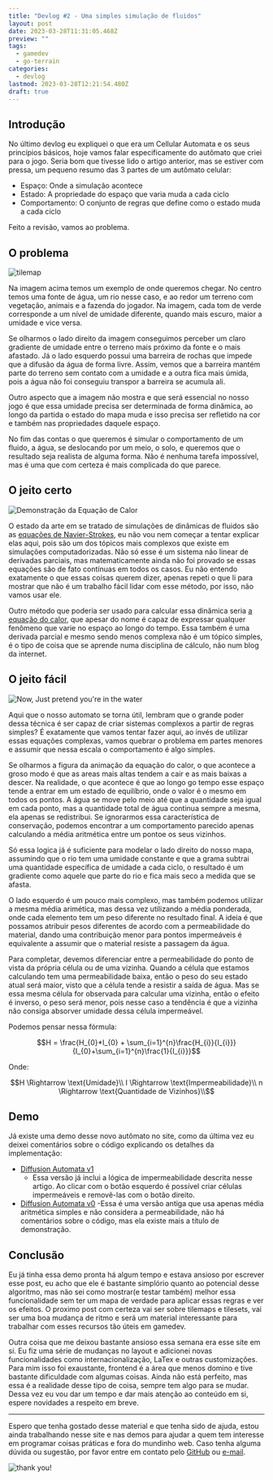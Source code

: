 ```yaml
---
title: "Devlog #2 - Uma simples simulação de fluidos"
layout: post
date: 2023-03-28T11:31:05.468Z
preview: ""
tags:
  - gamedev
  - go-terrain
categories:
  - devlog
lastmod: 2023-03-28T12:21:54.480Z
draft: true
---
```

## Introdução

No último devlog eu expliquei o que era um Cellular Automata e os seus princípios básicos, hoje vamos falar especificamente do autômato que criei para o jogo. Seria bom que tivesse lido o artigo anterior, mas se estiver com pressa, um pequeno resumo das 3 partes de um autômato celular:

- Espaço: Onde a simulação acontece
- Estado: A propriedade do espaço que varia muda a cada ciclo
- Comportamento: O conjunto de regras que define como o estado muda a cada ciclo

Feito a revisão, vamos ao problema.

## O problema
  
![tilemap]({{site.baseurl_root}}/assets/river-0.png)

Na imagem acima temos um exemplo de onde queremos chegar. No centro temos uma fonte de água, um rio nesse caso, e ao redor um terreno com vegetação, animais e a fazenda do jogador. Na imagem, cada tom de verde corresponde a um nível de umidade diferente, quando mais escuro, maior a umidade e vice versa.

Se olharmos o lado direito da imagem conseguimos perceber um claro gradiente de umidade entre o terreno mais próximo da fonte e o mais afastado. Já o lado esquerdo possui uma barreira de rochas que impede que a difusão da água de forma livre. Assim, vemos que a barreira mantém parte do terreno sem contato com a umidade e a outra fica mais úmida, pois a água não foi conseguiu transpor a barreira se acumula ali.

Outro aspecto que a imagem não mostra e que será essencial no nosso jogo é que essa umidade precisa ser determinada de forma dinâmica, ao longo da partida o estado do mapa muda e isso precisa ser refletido na cor e também nas propriedades daquele espaço.

No fim das contas o que queremos é simular o comportamento de um fluido, a água, se deslocando por um meio, o solo, e queremos que o resultado seja realista de alguma forma. Não é nenhuma tarefa impossível, mas é uma que com certeza é mais complicada do que parece.

## O jeito certo

![Demonstração da Equação de Calor](https://upload.wikimedia.org/wikipedia/commons/thumb/0/01/Heat.gif/604px-Heat.gif)

O estado da arte em se tratado de simulações de dinâmicas de fluidos são as [equações de Navier-Strokes](https://pt.wikipedia.org/wiki/Equa%C3%A7%C3%B5es_de_Navier-Stokes), eu não vou nem começar a tentar explicar elas aqui, pois são um dos tópicos mais complexos que existe em simulações computadorizadas. Não só esse é um sistema não linear de derivadas parciais, mas matematicamente ainda não foi provado se essas equações são de fato contínuas em todos os casos. Eu não entendo exatamente o que essas coisas querem dizer, apenas repeti o que li para mostrar que não é um trabalho fácil lidar com esse método, por isso, não vamos usar ele.

Outro método que poderia ser usado para calcular essa dinâmica seria [a equação do calor](https://pt.wikipedia.org/wiki/Equa%C3%A7%C3%A3o_do_calor), que apesar do nome é capaz de expressar qualquer fenômeno que varie no espaço ao longo do tempo. Essa também é uma derivada parcial e mesmo sendo menos complexa não é um tópico simples, é o tipo de coisa que se aprende numa disciplina de cálculo, não num blog da internet.

## O jeito fácil
  
![Now, Just pretend you're in the water](https://media.giphy.com/media/l4Epj0q0uHxkCH3b2/giphy.gif)

Aqui que o nosso automato se torna útil, lembram que o grande poder dessa técnica é ser capaz de criar sistemas complexos a partir de regras simples? É exatamente que vamos tentar fazer aqui, ao invés de utilizar essas equações complexas, vamos quebrar o problema em partes menores e assumir que nessa escala o comportamento é algo simples.

Se olharmos a figura da animação da equação do calor, o que acontece a groso modo é que as areas mais altas tendem a cair e as mais baixas a descer. Na realidade, o que acontece é que ao longo go tempo esse espaço tende a entrar em um estado de equilíbrio, onde o valor é o mesmo em todos os pontos. A água se move pelo meio até que a quantidade seja igual em cada ponto, mas a quantidade total de água continua sempre a mesma, ela apenas se redistribui. Se ignorarmos essa característica de conservação, podemos encontrar a um comportamento parecido apenas calculando a média aritmética entre um pontoe os seus vizinhos.

Só essa logica já é suficiente para modelar o lado direito do nosso mapa, assumindo que o rio tem uma umidade constante e que a grama subtrai uma quantidade específica de umidade a cada ciclo, o resultado é um gradiente como aquele que parte do rio e fica mais seco a medida que se afasta.

O lado esquerdo é um pouco mais complexo, mas também podemos utilizar a mesma média arimética, mas dessa vez utilizando a média ponderada, onde cada elemento tem um peso diferente no resultado final. A ideia é que possamos atribuir pesos diferentes de acordo com a permeabilidade do material, dando uma contribuição menor para pontos impermeáveis é equivalente a assumir que o material resiste a passagem da água.

Para completar, devemos diferenciar entre a permeabilidade do ponto de vista da própria célula ou de uma vizinha. Quando a célula que estamos calculando tem uma permeabilidade baixa, então o peso do seu estado atual será maior, visto que a célula tende a resistir a saída de água. Mas se essa mesma célula for observada para calcular uma vizinha, então o efeito é inverso, o peso será menor, pois nesse caso a tendência é que a vizinha não consiga absorver umidade dessa célula impermeável.

Podemos pensar nessa fórmula:

$$H = \frac{H_{0}*I_{0} + \sum_{i=1}^{n}\frac{H_{i}}{I_{i}}}{I_{0}+\sum_{i=1}^{n}\frac{1}{I_{i}}}$$

Onde:

$$H \Rightarrow \text{Umidade}\\
I \Rightarrow \text{Impermeabilidade}\\
n \Rightarrow \text{Quantidade de Vizinhos}\\$$

## Demo
  
Já existe uma demo desse novo autômato no site, como da última vez eu deixei comentários sobre o código explicando os detalhes da implementação:

- [Diffusion Automata v1](/devlog/demo/2023/03/23/diffusion-automata-v1.html)
  - Essa versão já inclui a lógica de impermeabilidade descrita nesse artigo. Ao clicar com o botão esquerdo é possível criar células impermeáveis e removê-las com o botão direito.
- [Diffusion Automata v0](/devlog/demo/2023/03/17/diffusion-automata.html)
    -Essa é uma versão antiga que usa apenas média aritmética simples e não considera a permeabilidade, não há comentários sobre o código, mas ela existe mais a título de demonstração.

## Conclusão
  
Eu já tinha essa demo pronta há algum tempo e estava ansioso por escrever esse post, eu acho que ele é bastante simplório quanto ao potencial desse algoritmo, mas não sei como mostrar(e testar também) melhor essa funcionalidade sem ter um mapa de verdade para aplicar essas regras e ver os efeitos. O proximo post com certeza vai ser sobre tilemaps e tilesets, vai ser uma boa mudança de ritmo e será um material interessante para trabalhar com esses recursos tão úteis em gamedev.

Outra coisa que me deixou bastante ansioso essa semana era esse site em si. Eu fiz uma série de mudanças no layout e adicionei novas funcionalidades como internacionalização, LaTex e outras customizações. Para mim isso foi exaustante, frontend é a área que menos domino e tive bastante dificuldade com algumas coisas. Ainda não está perfeito, mas essa é a realidade desse tipo de coisa, sempre tem algo para se mudar. Dessa vez eu vou dar um tempo e dar mais atenção ao conteúdo em si, espere novidades a respeito em breve.

---

Espero que tenha gostado desse material e que tenha sido de ajuda, estou ainda trabalhando nesse site e nas demos para ajudar a quem tem interesse em programar coisas práticas e fora do mundinho web. Caso tenha alguma dúvida ou sugestão, por favor entre em contato pelo [GitHub](https://github.com/joelschutz) ou [e-mail](mailto:joelsschutz@yahoo.com.br).

![thank you!](https://media.giphy.com/media/v1.Y2lkPTc5MGI3NjExNDU3M2ZhZmUxZDQ4NGM3NGY1YjJlMzFkZmNkYTA2NmFhZGExNGFiNCZjdD1n/htebeL9yH0ZI9K47Jo/giphy.gif)

